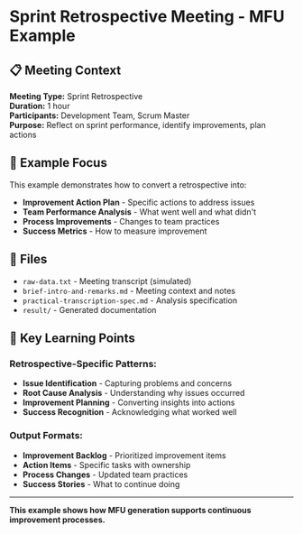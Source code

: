 # Sprint Retrospective Meeting - MFU Example

## 📋 Meeting Context

**Meeting Type:** Sprint Retrospective  
**Duration:** 1 hour  
**Participants:** Development Team, Scrum Master  
**Purpose:** Reflect on sprint performance, identify improvements, plan actions

## 🎯 Example Focus

This example demonstrates how to convert a retrospective into:
- **Improvement Action Plan** - Specific actions to address issues
- **Team Performance Analysis** - What went well and what didn't
- **Process Improvements** - Changes to team practices
- **Success Metrics** - How to measure improvement

## 📁 Files

- `raw-data.txt` - Meeting transcript (simulated)
- `brief-intro-and-remarks.md` - Meeting context and notes
- `practical-transcription-spec.md` - Analysis specification
- `result/` - Generated documentation

## 🔧 Key Learning Points

### **Retrospective-Specific Patterns:**
- **Issue Identification** - Capturing problems and concerns
- **Root Cause Analysis** - Understanding why issues occurred
- **Improvement Planning** - Converting insights into actions
- **Success Recognition** - Acknowledging what worked well

### **Output Formats:**
- **Improvement Backlog** - Prioritized improvement items
- **Action Items** - Specific tasks with ownership
- **Process Changes** - Updated team practices
- **Success Stories** - What to continue doing

---

**This example shows how MFU generation supports continuous improvement processes.**
